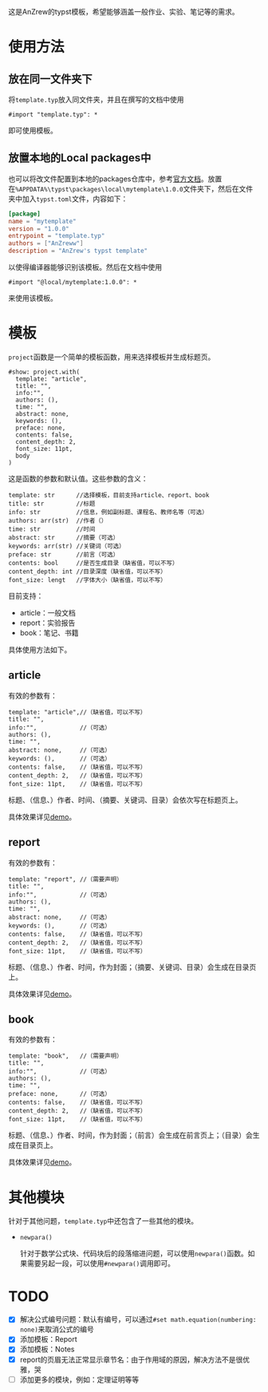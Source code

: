 这是AnZrew的typst模板，希望能够涵盖一般作业、实验、笔记等的需求。

# 使用方法

## 放在同一文件夹下

将`template.typ`放入同文件夹，并且在撰写的文档中使用
```typst
#import "template.typ": *
```
即可使用模板。

## 放置本地的Local packages中

也可以将改文件配置到本地的packages仓库中，参考[官方文档](https://github.com/typst/packages?tab=readme-ov-file#local-packages)。放置在`%APPDATA%\typst\packages\local\mytemplate\1.0.0`文件夹下，然后在文件夹中加入`typst.toml`文件，内容如下：
```toml
[package]
name = "mytemplate"
version = "1.0.0"
entrypoint = "template.typ"
authors = ["AnZreww"]
description = "AnZrew's typst template"
```
以使得编译器能够识别该模板。然后在文档中使用
```typst
#import "@local/mytemplate:1.0.0": *
```
来使用该模板。

# 模板

`project`函数是一个简单的模板函数，用来选择模板并生成标题页。

```typst
#show: project.with(
  template: "article",
  title: "",
  info:"",
  authors: (),
  time: "",
  abstract: none,
  keywords: (),
  preface: none,
  contents: false,
  content_depth: 2,
  font_size: 11pt,
  body
)
```
这是函数的参数和默认值。这些参数的含义：
```typst
template: str      //选择模板，目前支持article、report、book
title: str         //标题
info: str          //信息，例如副标题、课程名、教师名等（可选）
authors: arr(str)  //作者（）
time: str          //时间
abstract: str      //摘要（可选）
keywords: arr(str) //关键词（可选）
preface: str       //前言（可选）
contents: bool     //是否生成目录（缺省值，可以不写）
content_depth: int //目录深度（缺省值，可以不写）
font_size: lengt   //字体大小（缺省值，可以不写）
```

目前支持：
- article：一般文档
- report：实验报告
- book：笔记、书籍

具体使用方法如下。
## article

有效的参数有：
```typst
template: "article",//（缺省值，可以不写）
title: "",
info:"",            //（可选）
authors: (),
time: "",
abstract: none,     //（可选）
keywords: (),       //（可选）
contents: false,    //（缺省值，可以不写）
content_depth: 2,   //（缺省值，可以不写）
font_size: 11pt,    //（缺省值，可以不写）
```
标题、（信息、）作者、时间、（摘要、关键词、目录）会依次写在标题页上。

具体效果详见[demo](demo/article.pdf)。

## report

有效的参数有：
```typst
template: "report", //（需要声明）
title: "",
info:"",            //（可选）
authors: (),
time: "",
abstract: none,     //（可选）
keywords: (),       //（可选）
contents: false,    //（缺省值，可以不写）
content_depth: 2,   //（缺省值，可以不写）
font_size: 11pt,    //（缺省值，可以不写）
```
标题、（信息、）作者、时间，作为封面；（摘要、关键词、目录）会生成在目录页上。

具体效果详见[demo](demo/report.pdf)。

## book

有效的参数有：
```typst
template: "book",   //（需要声明）
title: "",
info:"",            //（可选）
authors: (),
time: "",
preface: none,      //（可选）
contents: false,    //（缺省值，可以不写）
content_depth: 2,   //（缺省值，可以不写）
font_size: 11pt,    //（缺省值，可以不写）
```
标题、（信息、）作者、时间，作为封面；（前言）会生成在前言页上；（目录）会生成在目录页上。

具体效果详见[demo](demo/book.pdf)。

# 其他模块

针对于其他问题，`template.typ`中还包含了一些其他的模块。

- `newpara()`

    针对于数学公式块、代码块后的段落缩进问题，可以使用`newpara()`函数。如果需要另起一段，可以使用`#newpara()`调用即可。

# TODO

- [x] 解决公式编号问题：默认有编号，可以通过`#set math.equation(numbering: none)`来取消公式的编号
- [x] 添加模板：Report
- [x] 添加模板：Notes
- [x] report的页眉无法正常显示章节名：由于作用域的原因，解决方法不是很优雅，哭
- [ ] 添加更多的模块，例如：定理证明等等